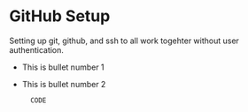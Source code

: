 # GitHub Setup 

Setting up git, github, and ssh to all work togehter without user authentication.

* This is bullet number 1
* This is bullet number 2

        CODE

